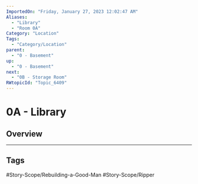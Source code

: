 ```yaml
---
ImportedOn: "Friday, January 27, 2023 12:02:47 AM"
Aliases:
  - "Library"
  - "Room 0A"
Category: "Location"
Tags:
  - "Category/Location"
parent:
  - "0 - Basement"
up:
  - "0 - Basement"
next:
  - "0B - Storage Room"
RWtopicId: "Topic_6409"
---
```

# 0A - Library
## Overview

---
## Tags
#Story-Scope/Rebuilding-a-Good-Man #Story-Scope/Ripper

